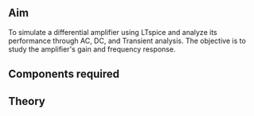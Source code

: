 ## Aim

To simulate a differential amplifier using LTspice and analyze its performance through AC, DC, and Transient analysis. The objective is to study the amplifier's gain and frequency response.

## Components required 

## Theory 




